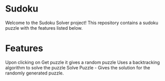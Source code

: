 # Sudoku
Welcome to the Sudoku Solver project! This repository contains a sudoku puzzle with the features listed below.

# Features
Upon clicking on Get puzzle it gives a random puzzle
Uses a backtracking algorithm to solve the puzzle
Solve Puzzle - Gives the solution for the randomly generated puzzle.


